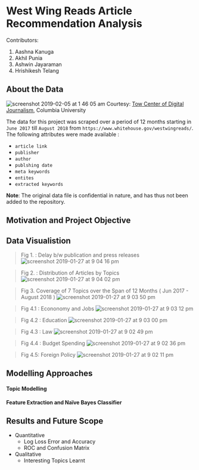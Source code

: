 # West Wing Reads Article Recommendation Analysis
Contributors:
1. Aashna Kanuga
2. Akhil Punia
3. Ashwin Jayaraman
4. Hrishikesh Telang

## About the Data

![screenshot 2019-02-05 at 1 46 05 am](https://user-images.githubusercontent.com/16842872/52257282-364c3b00-28e8-11e9-8730-2c20b2a1716b.png)
Courtesy: [Tow Center of Digital Journalism](https://towcenter.columbia.edu), Columbia University 

The data for this project was scraped over a period of 12 months starting in `June 2017` till `August 2018` from `https://www.whitehouse.gov/westwingreads/`. The following attributes were made available :
- `article link`
- `publisher`
- `author`
- `publshing date`
- `meta keywords`
- `entites`
- `extracted keywords`

**Note**: The original data file is confidential in nature, and has thus not been added to the repository. 

## Motivation and Project Objective


## Data Visualistion

> Fig 1. : Delay b/w publication and press releases
![screenshot 2019-01-27 at 9 04 16 pm](https://user-images.githubusercontent.com/16842872/52255489-bf5f7400-28e0-11e9-943e-1e6e8a1736e0.png)

> Fig 2. : Distribution of Articles by Topics
![screenshot 2019-01-27 at 9 04 02 pm](https://user-images.githubusercontent.com/16842872/52255490-bf5f7400-28e0-11e9-8445-8eb9e01d8fa0.png)

> Fig 3. Coverage of 7 Topics over the Span of 12 Months ( Jun 2017 - August 2018 )
![screenshot 2019-01-27 at 9 03 50 pm](https://user-images.githubusercontent.com/16842872/52255491-bf5f7400-28e0-11e9-9da0-ebaaa131e44b.png)

> Fig 4.1 : Econonomy and Jobs 
![screenshot 2019-01-27 at 9 03 12 pm](https://user-images.githubusercontent.com/16842872/52255493-bf5f7400-28e0-11e9-9128-0f3e3318dcf9.png)

> Fig 4.2 : Education
![screenshot 2019-01-27 at 9 03 00 pm](https://user-images.githubusercontent.com/16842872/52255494-bf5f7400-28e0-11e9-9d45-b3ec878a3ce4.png)

> Fig 4.3 : Law
![screenshot 2019-01-27 at 9 02 49 pm](https://user-images.githubusercontent.com/16842872/52255495-bf5f7400-28e0-11e9-8c04-5d6d69983ac0.png)

> Fig 4.4 : Budget Spending
![screenshot 2019-01-27 at 9 02 36 pm](https://user-images.githubusercontent.com/16842872/52255496-bf5f7400-28e0-11e9-9b37-2d0616e965b7.png)

> Fig 4.5:  Foreign Policy
![screenshot 2019-01-27 at 9 02 11 pm](https://user-images.githubusercontent.com/16842872/52255498-bff80a80-28e0-11e9-91ae-78832389904b.png)


## Modelling Approaches

#### Topic Modelling

#### Feature Extraction and Naïve Bayes Classifier

## Results and Future Scope

- Quantitative 
  - Log Loss Error and Accuracy
  - ROC and Confusion Matrix
- Qualitative
  - Interesting Topics Learnt
